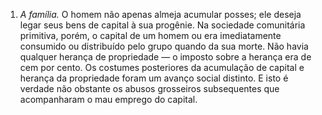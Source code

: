 ﻿1. *A família.* O homem não apenas almeja acumular posses; ele deseja legar seus bens de capital à sua progênie. Na sociedade comunitária primitiva, porém, o capital de um homem ou era imediatamente consumido ou distribuído pelo grupo quando da sua morte. Não havia qualquer herança de propriedade — o imposto sobre a herança era de cem por cento. Os costumes posteriores da acumulação de capital e herança da propriedade foram um avanço social distinto. E isto é verdade não obstante os abusos grosseiros subsequentes que acompanharam o mau emprego do capital.